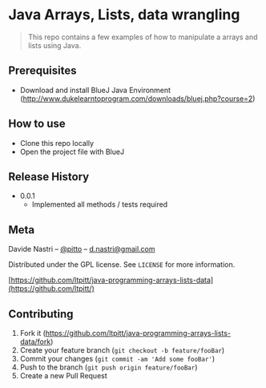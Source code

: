 # Java Arrays, Lists, data wrangling
> This repo contains a few examples of how to manipulate a arrays and lists using Java.  

## Prerequisites

- Download and install BlueJ Java Environment (http://www.dukelearntoprogram.com/downloads/bluej.php?course=2)

## How to use

- Clone this repo locally
- Open the project file with BlueJ

## Release History

* 0.0.1
    * Implemented all methods / tests required

## Meta

Davide Nastri – [@pitto](https://twitter.com/pitto) – d.nastri@gmail.com

Distributed under the GPL license. See ``LICENSE`` for more information.

[https://github.com/ltpitt/java-programming-arrays-lists-data](https://github.com/ltpitt/)

## Contributing

1. Fork it (<https://github.com/ltpitt/java-programming-arrays-lists-data/fork>)
2. Create your feature branch (`git checkout -b feature/fooBar`)
3. Commit your changes (`git commit -am 'Add some fooBar'`)
4. Push to the branch (`git push origin feature/fooBar`)
5. Create a new Pull Request
